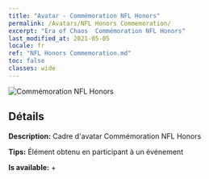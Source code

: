 ```yaml
---
title: "Avatar - Commémoration NFL Honors"
permalink: /Avatars/NFL Honors Commemoration/
excerpt: "Era of Chaos  Commémoration NFL Honors"
last_modified_at: 2021-05-05
locale: fr
ref: "NFL Honors Commemoration.md"
toc: false
classes: wide
---
```

 ![Commémoration NFL Honors](/images/a/avatarFrame_94.png)

## Détails

 **Description:** Cadre d'avatar Commémoration NFL Honors 

 **Tips:** Élément obtenu en participant à un événement 

 **Is available:**  + 

